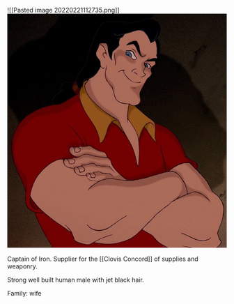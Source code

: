 ![[Pasted image 20220221112735.png]]
<img src="/assets/Pasted image 20220221112735.png"/>

Captain of Iron. Supplier for the [[Clovis Concord]] of supplies and weaponry.

Strong well built human male with jet black hair. 

Family: wife